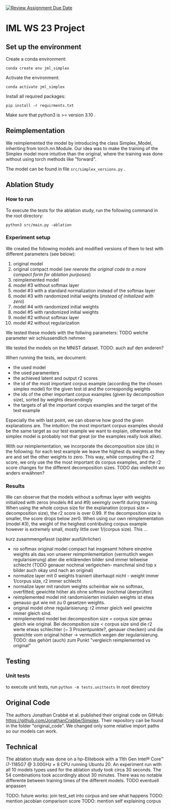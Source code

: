 [![Review Assignment Due Date](https://classroom.github.com/assets/deadline-readme-button-24ddc0f5d75046c5622901739e7c5dd533143b0c8e959d652212380cedb1ea36.svg)](https://classroom.github.com/a/k0DpfI3g)
# IML WS 23 Project

## Set up the environment
Create a conda environment:

`conda create env jml_simplex`

Activate the environment:

`conda activate jml_simplex`

Install all required packages:

`pip install -r requirments.txt`

Make sure that python3 is >= version 3.10 .

## Reimplementation

We reimplemented the model by introducing the class Simplex_Model, inheriting from torch.nn.Module. Our idea was to make the training of the Simplex model more intuitive than the original, where the training was done without using torch methods like "forward". 

The model can be found in file `src/simplex_versions.py` .

## Ablation Study
### How to run
To execute the tests for the ablation study, run the following command in the root directory:

`python3 src/main.py -ablation`

### Experiment setup
We created the following models and modified versions of them to test with different parameters (see below):
1. original model 
2. original compact model (*we rewrote the original code to a more compact form for ablation purposes*)
3. reimplemented model
4. model #3 without softmax layer
5. model #3 with a standard normalization instead of the softmax layer
6. model #3 with randomized initial weights (*instead of initialized with zero*)
7. model #4 with randomized initial weights
8. model #5 with randomized initial weights 
9. model #2 without softmax layer
10. model #2 without regularization

We tested these models with the follwing parameters:
TODO welche parameter wir schlussendlich nehmen

We tested the models on the MNIST dataset. TODO: auch auf den anderen?

When running the tests, we document:
* the used model
* the used paramenters
* the achieved latent and output r2 scores
* the id of the most important corpus example (according the the chosen simplex model) for the given test id and the correspondig weights
* the ids of the other important corpus examples (given by decomposition size), sorted by weights descendingly
* the targets of all the important corpus examples and the target of the test example
  
Especially the with last point, we can observe how good the given explanations are. The intuition: the most important corpus examples should be the same target as our test example we want to explain, otherweise the simplex model is probably not that great (or the examples really look alike).

With our reimplementation, we incorporate the decomposition size (ds) in the following: for each test example we leave the highest ds weights as they are and set the other weights to zero. This way, while computing the r2 score, we only use the the most important ds corpus examples, and the r2 score changes for the different decomposition sizes.  TODO das viellecht wo anders erwähnen?

### Results
We can observe that the models without a softmax layer with weights initialized with zeros (models #4 and #9) seeimgly overfit during training. When using the whole corpus size for the explanation (corpus size = decomposition size), the r2 score is over 0.99. If the decomposition size is smaller, the score drops below zer0.
When using our own reimplementation (model #3), the weight of the heighest contributing corpus example however is extremely small, mostly little over 1/(corpus size). This 
...

kurz zusammengefasst (später ausführlicher)
* no softmax original model compact hat insgesamt höhere einzelne weights als das von unserer reimpmlementation (vermutlich wegen regularisierung) aber die erklärenden bilder sind immer teilweise schlecht (TODO genauer nochmal verlgeichen- manchmal sind top x bilder auch okay und nach an original)
* normalize layer mit 0 weights trainiert überhaupt nicht - weight immer 1/corpus size, r2 immer schlecht
* normalize layer mit random weights scheinbar wie no softmax, overfitted; gewichte höher als ohne softmax (nochmal überprüfen)
* reimplemented model mit randomisierten inistialen weights ist etwa genauso gut wie mit zu 0 gesetzen weights. 
* original model ohne regularisierung: r2 immer gleich weil gewichte immer gleich sind.
* reimplemented model bei decomposition size = corpus size genau gleich wie original. Bei decompsition size < corpus size sind die r2 werte etwas schlechter (~ 3 Prozentpunkte?, genauer checken) und die gewichte vom original höher -> vermutlich wegen der regularisierung. TODO: das gehört (auch) zum Punkt "vergleich reimplemented vs original"
## Testing

### Unit tests
 to execute unit tests, run `python -m tests.unittests` in root directory


## Original Code

The authors Jonathan Crabbé et al. published their original code on GitHub: https://github.com/JonathanCrabbe/Simplex. Their repository can be found in the folder "original_code". We changed only some relative import paths so our models can work.

## Technical 

The ablation study was done on a hp-Elitebook with a 11th Gen Intel® Core™ i7-1185G7 @ 3.00GHz × 8 CPU running Ubuntu 20. An experiment run with all 10 models types used for the ablation study took circa 30 seconds. The 54 combinations took accordingly about 30 minutes. There was no notable differente between training times of the different models. TODO eventuell anpassen


TODO: future works: join test_set into corpus and see what happens
TODO: mention jacobian comparison score
TODO: mention self explaining corpus
